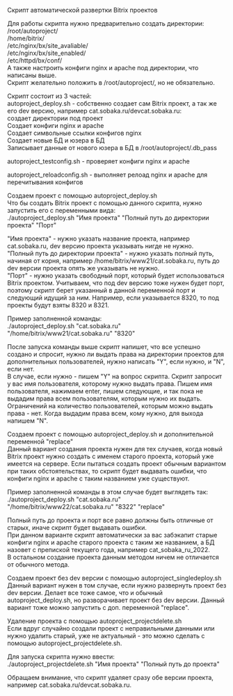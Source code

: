 Скрипт автоматической развертки Bitrix проектов
   
Для работы скрипта нужно предварительно создать директории:  
/root/autoproject/  
/home/bitrix/  
/etc/nginx/bx/site_avaliable/  
/etc/nginx/bx/site_enabled/  
/etc/httpd/bx/conf/  
А также настроить конфиги nginx и apache под директории, что написаны выше.   
Скрипт желательно положить в /root/autoproject/, но не обязательно.
   
Скрипт состоит из 3 частей:  
autoproject_deploy.sh - собственно создает сам Bitrix проект, а так же его dev версию, например cat.sobaka.ru/devcat.sobaka.ru:  
создает директории под проект  
Создает конфиги nginx и apache  
Создает символьные ссылки конфигов nginx   
Создает новые БД и юзера в БД  
Записывает данные от нового юзера в БД в /root/autoproject/.db_pass
   
autoproject_testconfig.sh - проверяет конфиги nginx и apache
   
autoproject_reloadconfig.sh - выполняет релоад nginx и apache для перечитывания конфигов
   
Создаем проект с помощью autoproject_deploy.sh  
Что бы создать Bitrix проект с помощью данного скрипта, нужно запустить его с переменными вида:  
./autoproject_deploy.sh "Имя проекта" "Полный путь до директории проекта" "Порт"
   
"Имя проекта" - нужно указать название проекта, например cat.sobaka.ru, dev версию проекта указывать нигде не нужно.  
"Полный путь до директории проекта" - нужно указать полный путь, начиная от корня, например /home/bitrix/www21/cat.sobaka.ru, путь до dev версии проекта опять же указывать не нужно.  
"Порт" - нужно указать свободный порт, который будет использоваться Bitrix проектом. Учитываем, что под dev версию тоже нужен будет порт, поэтому скрипт берет указанный в данной переменной порт и следующий идущий за ним. Например, если указывается 8320, то под проекты будут взяты 8320 и 8321.
   
Пример заполненной команды:  
./autoproject_deploy.sh "cat.sobaka.ru" "/home/bitrix/www21/cat.sobaka.ru" "8320"
   
После запуска команды выше скрипт напишет, что все успешно создано и спросит, нужно ли выдать права на директории проектов для дополнительных пользователей, нужно написать "Y", если нужно, и "N", если нет.  
В случае, если нужно - пишем "Y" на вопрос скрипта. Скрипт запросит у вас имя пользователя, которому нужно выдать права. Пишем имя пользователя, нажимаем enter, пишем следующие, и так пока не выдадим права всем пользователям, которым нужно их выдать. Ограничений на количество пользователей, которым можно выдать права - нет. Когда выдадим права всем, кому нужно, для выхода напишем "N".
   
   
Создаем проект с помощью autoproject_deploy.sh и дополнительной переменной "replace"  
Данный вариант создания проекта нужен для тех случаев, когда новый Bitrix проект нужно создать с именем старого проекта, который уже имеется на сервере. Если пытаться создать проект обычным вариантом при таких обстоятельствах, то скрипт будет выдавать ошибки, что конфиги nginx и apache с таким названием уже существуют.
   
Пример заполненной команды в этом случае будет выглядеть так:  
./autoproject_deploy.sh "cat.sobaka.ru" "/home/bitrix/www22/cat.sobaka.ru" "8322" "replace"
   
Полный путь до проекта  и порт все равно должны быть отличные от старых, иначе скрипт будет выдавать ошибки.  
При данном варианте скрипт автоматически за вас забэкапит старые конфиги nginx и apache старого проекта с таким же названием, а БД назовет с препиской текущего года, например cat_sobaka_ru_2022.  
В остальном создание проекта данным методом ничем не отличается от обычного метода.
   
   
Создаем проект без dev версии с помощью autoproject_singledeploy.sh   
Данный вариант нужен в том случае, если нужно развернуть проект без dev версии. Делает все тоже самое, что и обычный autoproject_deploy.sh, но разворачивает проект без dev версии. Данный вариант тоже можно запустить с доп. переменной "replace".   
   
   
Удаление проекта с помощью autoproject_projectdelete.sh   
Если вдруг случайно создали проект с неправильными данными или нужно удалить старый, уже не актуальный - это можно сделать с помощью autoproject_projectdelete.sh.   
   
Для запуска скрипта нужно ввести:   
./autoproject_projectdelete.sh "Имя проекта" "Полный путь до проекта"   
   
Обращаем внимание, что скрипт удаляет сразу обе версии проекта, например cat.sobaka.ru/devcat.sobaka.ru.  
